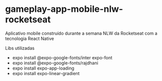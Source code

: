 # gameplay-app-mobile-nlw-rocketseat
Aplicativo mobile construído durante a semana NLW da Rocketseat com a tecnologia React Native

Libs utilizadas
- expo install @expo-google-fonts/inter expo-font
- expo install @expo-google-fonts/rajdhani
- expo install expo-app-loading
- expo install expo-linear-gradient
